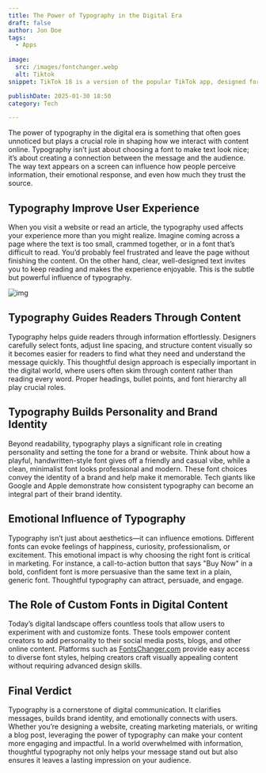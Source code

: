 ```yaml
---
title: The Power of Typography in the Digital Era
draft: false
author: Jon Doe 
tags:
  - Apps
  
image:
  src: /images/fontchanger.webp
  alt: Tiktok
snippet: TikTok 18 is a version of the popular TikTok app, designed for users who want fewer restrictions on content.

publishDate: 2025-01-30 18:50
category: Tech

---
```

The power of typography in the digital era is something that often goes unnoticed but plays a crucial role in shaping how we interact with content online. Typography isn’t just about choosing a font to make text look nice; it’s about creating a connection between the message and the audience. The way text appears on a screen can influence how people perceive information, their emotional response, and even how much they trust the source.

## Typography Improve User Experience ##
When you visit a website or read an article, the typography used affects your experience more than you might realize. Imagine coming across a page where the text is too small, crammed together, or in a font that’s difficult to read. You’d probably feel frustrated and leave the page without finishing the content. On the other hand, clear, well-designed text invites you to keep reading and makes the experience enjoyable. This is the subtle but powerful influence of typography.

![img](/images/fontchanger.webp)

## Typography Guides Readers Through Content ##
Typography helps guide readers through information effortlessly. Designers carefully select fonts, adjust line spacing, and structure content visually so it becomes easier for readers to find what they need and understand the message quickly. This thoughtful design approach is especially important in the digital world, where users often skim through content rather than reading every word. Proper headings, bullet points, and font hierarchy all play crucial roles.

## Typography Builds Personality and Brand Identity ##
Beyond readability, typography plays a significant role in creating personality and setting the tone for a brand or website. Think about how a playful, handwritten-style font gives off a friendly and casual vibe, while a clean, minimalist font looks professional and modern. These font choices convey the identity of a brand and help make it memorable. Tech giants like Google and Apple demonstrate how consistent typography can become an integral part of their brand identity.

## Emotional Influence of Typography ##
Typography isn’t just about aesthetics—it can influence emotions. Different fonts can evoke feelings of happiness, curiosity, professionalism, or excitement. This emotional impact is why choosing the right font is critical in marketing. For instance, a call-to-action button that says "Buy Now" in a bold, confident font is more persuasive than the same text in a plain, generic font. Thoughtful typography can attract, persuade, and engage.

## The Role of Custom Fonts in Digital Content ##
Today’s digital landscape offers countless tools that allow users to experiment with and customize fonts. These tools empower content creators to add personality to their social media posts, blogs, and other online content. Platforms such as [FontsChanger.com](https://fontschanger.com/) provide easy access to diverse font styles, helping creators craft visually appealing content without requiring advanced design skills.

## Final Verdict ##
Typography is a cornerstone of digital communication. It clarifies messages, builds brand identity, and emotionally connects with users. Whether you’re designing a website, creating marketing materials, or writing a blog post, leveraging the power of typography can make your content more engaging and impactful. In a world overwhelmed with information, thoughtful typography not only helps your message stand out but also ensures it leaves a lasting impression on your audience.

 

